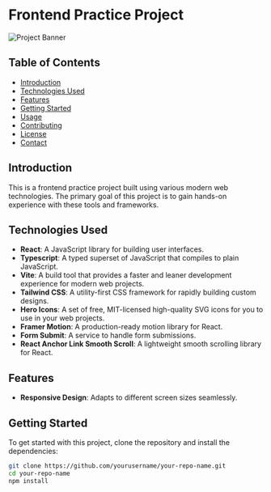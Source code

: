 # Frontend Practice Project

![Project Banner](../Fitness-Website_using-TS-React/gym-typescript/src/assets/banner.png)

## Table of Contents

- [Introduction](#introduction)
- [Technologies Used](#technologies-used)
- [Features](#features)
- [Getting Started](#getting-started)
- [Usage](#usage)
- [Contributing](#contributing)
- [License](#license)
- [Contact](#contact)

## Introduction

This is a frontend practice project built using various modern web technologies. The primary goal of this project is to gain hands-on experience with these tools and frameworks.

## Technologies Used

- **React**: A JavaScript library for building user interfaces.
- **Typescript**: A typed superset of JavaScript that compiles to plain JavaScript.
- **Vite**: A build tool that provides a faster and leaner development experience for modern web projects.
- **Tailwind CSS**: A utility-first CSS framework for rapidly building custom designs.
- **Hero Icons**: A set of free, MIT-licensed high-quality SVG icons for you to use in your web projects.
- **Framer Motion**: A production-ready motion library for React.
- **Form Submit**: A service to handle form submissions.
- **React Anchor Link Smooth Scroll**: A lightweight smooth scrolling library for React.

## Features

- **Responsive Design**: Adapts to different screen sizes seamlessly.

## Getting Started

To get started with this project, clone the repository and install the dependencies:

```bash
git clone https://github.com/yourusername/your-repo-name.git
cd your-repo-name
npm install
